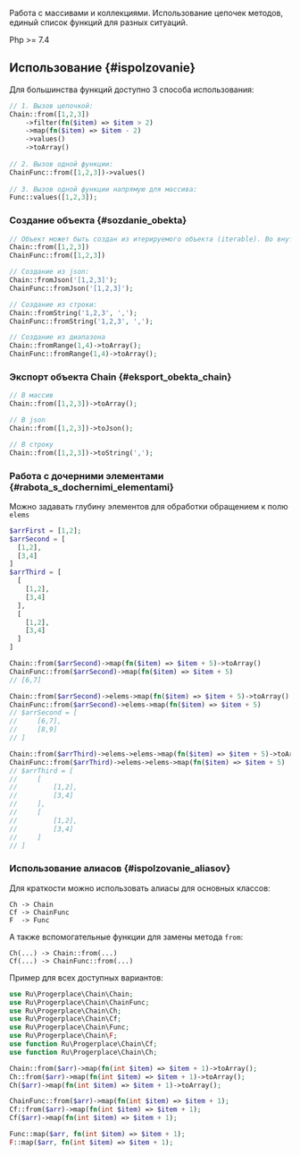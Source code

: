 Работа с массивами и коллекциями. Использование цепочек методов, единый список функций для разных ситуаций.

Php >= 7.4

## Использование {#ispolzovanie}

Для большинства функций доступно 3 способа использования:

```php
// 1. Вызов цепочкой:
Chain::from([1,2,3])
    ->filter(fn($item) => $item > 2)
    ->map(fn($item) => $item - 2)
    ->values()
    ->toArray()
    
// 2. Вызов одной функции:
ChainFunc::from([1,2,3])->values()
    
// 3. Вызов одной функции напрямую для массива:
Func::values([1,2,3]);
```

### Создание объекта {#sozdanie_obekta}

```php
// Объект может быть создан из итерируемого объекта (iterable). Во внутреннем представлении он будет преобразован в массив. Методы класса Func принимают только массивы.
Chain::from([1,2,3])
ChainFunc::from([1,2,3])

// Создание из json:
Chain::fromJson('[1,2,3]');
ChainFunc::fromJson('[1,2,3]');

// Создание из строки:
Chain::fromString('1,2,3', ',');
ChainFunc::fromString('1,2,3', ',');

// Создание из диапазона
Chain::fromRange(1,4)->toArray();
ChainFunc::fromRange(1,4)->toArray();
```

### Экспорт объекта Chain {#eksport_obekta_chain}

```php
// В массив
Chain::from([1,2,3])->toArray();

// В json
Chain::from([1,2,3])->toJson();

// В строку
Chain::from([1,2,3])->toString(',');
```

### Работа с дочерними элементами {#rabota_s_dochernimi_elementami}

Можно задавать глубину элементов для обработки обращением к полю `elems`

```php
$arrFirst = [1,2];
$arrSecond = [
  [1,2],
  [3,4]
]
$arrThird = [
  [
    [1,2],
    [3,4]
  ],
  [
    [1,2],
    [3,4]
  ]
]

Chain::from($arrSecond)->map(fn($item) => $item + 5)->toArray()
ChainFunc::from($arrSecond)->map(fn($item) => $item + 5)
// [6,7]

Chain::from($arrSecond)->elems->map(fn($item) => $item + 5)->toArray()
ChainFunc::from($arrSecond)->elems->map(fn($item) => $item + 5)
// $arrSecond = [
//     [6,7],
//     [8,9]
// ]

Chain::from($arrThird)->elems->elems->map(fn($item) => $item + 5)->toArray()
ChainFunc::from($arrThird)->elems->elems->map(fn($item) => $item + 5)
// $arrThird = [
//     [
//         [1,2],
//         [3,4]
//     ],
//     [
//         [1,2],
//         [3,4]
//     ]
// ]
```

### Использование алиасов {#ispolzovanie_aliasov}

Для краткости можно использовать алиасы для основных классов:

```text
Ch -> Chain
Cf -> ChainFunc
F  -> Func
```

А также вспомогательные функции для замены метода `from`:
```text
Ch(...) -> Chain::from(...)
Cf(...) -> ChainFunc::from(...)
```

Пример для всех доступных вариантов:

```php
use Ru\Progerplace\Chain\Chain;
use Ru\Progerplace\Chain\ChainFunc;
use Ru\Progerplace\Chain\Ch;
use Ru\Progerplace\Chain\Cf;
use Ru\Progerplace\Chain\Func;
use Ru\Progerplace\Chain\F;
use function Ru\Progerplace\Chain\Cf;
use function Ru\Progerplace\Chain\Ch;

Chain::from($arr)->map(fn(int $item) => $item + 1)->toArray();
Ch::from($arr)->map(fn(int $item) => $item + 1)->toArray();
Ch($arr)->map(fn(int $item) => $item + 1)->toArray();

ChainFunc::from($arr)->map(fn(int $item) => $item + 1);
Cf::from($arr)->map(fn(int $item) => $item + 1);
Cf($arr)->map(fn(int $item) => $item + 1);

Func::map($arr, fn(int $item) => $item + 1);
F::map($arr, fn(int $item) => $item + 1);
```